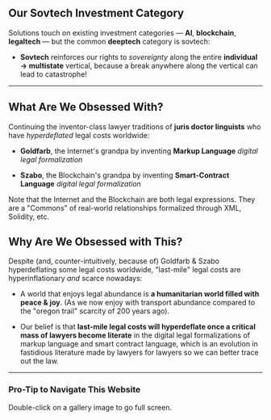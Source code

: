 ## Our Sovtech Investment Category

Solutions touch on existing investment categories — **AI**, **blockchain**, **legaltech** — but the common **deeptech** category is sovtech: 

* **Sovtech** reinforces our rights to _sovereignty_ along the entire **individual → multistate** vertical, because a break anywhere along the vertical can lead to catastrophe!

---

## What Are We Obsessed With?

Continuing the inventor-class lawyer traditions of **juris doctor linguists** who have *hyperdeflated* legal costs worldwide:

* **Goldfarb**, the Internet's grandpa by inventing **Markup Language** _digital legal formalization_
  
* **Szabo**, the Blockchain's grandpa by inventing **Smart-Contract Language** _digital legal formalization_

Note that the Internet and the Blockchain are both legal expressions. They are a "Commons" of real-world relationships formalized through XML, Solidity, etc.

## Why Are We Obsessed with This?

Despite (and, counter-intuitively, because of) Goldfarb & Szabo hyperdeflating some legal costs worldwide, "last-mile" legal costs are hyperinflationary _and_ scarce nowadays:

* A world that enjoys legal abundance is **a humanitarian world filled with peace & joy**. (As we now enjoy with transport abundance compared to the "oregon trail" scarcity of 200 years ago).
  
* Our belief is that **last-mile legal costs will hyperdeflate once a critical mass of lawyers become literate** in the digital legal formalizations of markup language and smart contract language, which is an evolution in fastidious literature made by lawyers for lawyers so we can better trace out the law.

---

### Pro-Tip to Navigate This Website

Double-click on a gallery image to go full screen.
